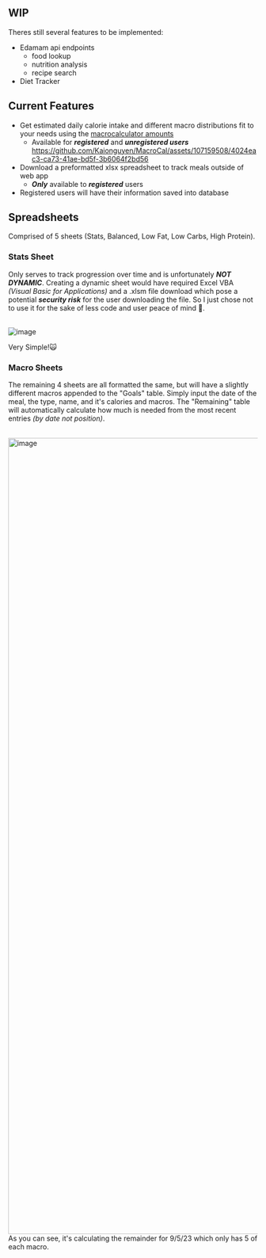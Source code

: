 ## WIP
Theres still several features to be implemented:
* Edamam api endpoints
  * food lookup
  * nutrition analysis
  * recipe search
* Diet Tracker

## Current Features
* Get estimated daily calorie intake and different macro distributions fit to your needs using the [macrocalculator amounts](https://rapidapi.com/malaaddincelik/api/fitness-calculator/)
  * Available for ***registered*** and ***unregistered users***
<br>https://github.com/Kaionguyen/MacroCal/assets/107159508/4024eac3-ca73-41ae-bd5f-3b6064f2bd56
* Download a preformatted xlsx spreadsheet to track meals outside of web app
  * ***Only*** available to ***registered*** users
* Registered users will have their information saved into database

## Spreadsheets
Comprised of 5 sheets (Stats, Balanced, Low Fat, Low Carbs, High Protein). 
### Stats Sheet
Only serves to track progression over time and is unfortunately ***NOT DYNAMIC***. Creating a dynamic sheet would have
required Excel VBA *(Visual Basic for Applications)* and a .xlsm file download which pose a potential ***security risk*** for the user downloading the file. 
So I just chose not to use it for the sake of less code and user peace of mind 🙏.

<br>![image](https://github.com/Kaionguyen/MacroCal/assets/107159508/53f14d38-3bd2-4eb4-8b07-a1ba89783d8d)

Very Simple!🙀

### Macro Sheets
The remaining 4 sheets are all formatted the same, but will have a slightly different macros appended to the "Goals" table. Simply input
the date of the meal, the type, name, and it's calories and macros. The "Remaining" table will automatically calculate how much is needed from the most recent entries *(by date not position)*.

<br><img width="1608" alt="image" src="https://github.com/Kaionguyen/MacroCal/assets/107159508/14b7485b-01eb-40d2-aa68-d7feb9b64bf9">
As you can see, it's calculating the remainder for 9/5/23 which only has 5 of each macro.
